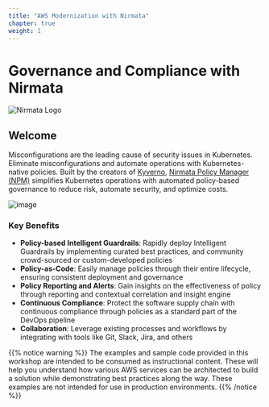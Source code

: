 ```yaml
---
title: "AWS Modernization with Nirmata"
chapter: true
weight: 1
---
```


# Governance and Compliance with Nirmata
![Nirmata Logo](/images/nirmata-logo-horizontal-small.png)

## Welcome

Misconfigurations are the leading cause of security issues in Kubernetes. Eliminate misconfigurations and automate operations with Kubernetes-native policies. Built by the creators of [Kyverno](https://kyverno.io/), [Nirmata Policy Manager (NPM)](https://nirmata.com/nirmata-cloud-native-policy-manager/) simplifies Kubernetes operations with automated policy-based governance to reduce risk, automate security, and optimize costs.

![image](/images/NPMK-1.png)

### Key Benefits

* **Policy-based Intelligent Guardrails**: Rapidly deploy Intelligent Guardrails by implementing curated best practices, and community crowd-sourced or custom-developed policies
* **Policy-as-Code**: Easily manage policies through their entire lifecycle, ensuring consistent deployment and governance
* **Policy Reporting and Alerts**: Gain insights on the effectiveness of policy through reporting and contextual correlation and insight engine
* **Continuous Compliance**: Protect the software supply chain with continuous compliance through policies as a standard part of the DevOps pipeline
* **Collaboration**: Leverage existing processes and workflows by integrating with tools like Git, Slack, Jira, and others

{{% notice warning %}}
The examples and sample code provided in this workshop are intended to be consumed as instructional content. These will help you understand how various AWS services can be architected to build a solution while demonstrating best practices along the way. These examples are not intended for use in production environments.
{{% /notice %}}
